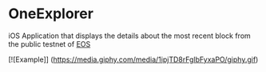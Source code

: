 
# OneExplorer

iOS Application that displays the details about the most recent block from the public testnet of [EOS](https://github.com/EOSIO/eos)

[![Example]]
(https://media.giphy.com/media/1ipjTD8rFglbFyxaPO/giphy.gif)